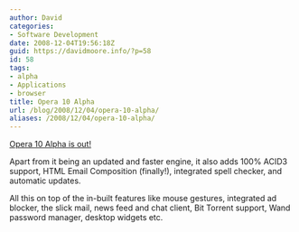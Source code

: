 ```yaml
---
author: David
categories:
- Software Development
date: 2008-12-04T19:56:18Z
guid: https://davidmoore.info/?p=58
id: 58
tags:
- alpha
- Applications
- browser
title: Opera 10 Alpha
url: /blog/2008/12/04/opera-10-alpha/
aliases: /2008/12/04/opera-10-alpha/
---
```


<a title="Opera 10 Alpha" href="https://www.opera.com/browser/next/" target="_blank">Opera 10 Alpha is out!</a>

Apart from it being an updated and faster engine, it also adds 100% ACID3 support, HTML Email Composition (finally!), integrated spell checker, and automatic updates.

All this on top of the in-built features like mouse gestures, integrated ad blocker, the slick mail, news feed and chat client, Bit Torrent support, Wand password manager, desktop widgets etc.